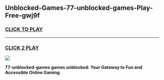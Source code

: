 
## Unblocked-Games-77-unblocked-games-Play-Free-gwj9f
<h3>
<a href="https://premium76.site?title=77-unblocked-games&ref=20M">CLICK TO PLAY</a></h3>
<hr>

<h3>
<a href="https://premium76.site?title=77-unblocked-games&ref=20M">CLICK 2 PLAY</a>
  
</h3>

<a href="https://premium76.site?title=77-unblocked-games&ref=19M"><img src="https://clearcache.store/games.png"></a>


**77-unblocked-games games unblocked: Your Gateway to Fun and Accessible Online Gaming**
